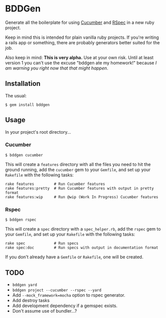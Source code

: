 # BDDGen

Generate all the boilerplate for using [Cucumber](http://cukes.info) and
[RSpec](https://github.com/rspec/rspec) in a new ruby project.

Keep in mind this is intended for plain vanilla ruby projects. If you're
writing a rails app or something, there are probably generators better
suited for the job.

Also keep in mind: **This is very alpha.** Use at your own risk.
Until at least version 1 you can't use the excuse "bddgen ate my homework!" because
*I am warning you right now that that might happen*.

## Installation

The usual:

    $ gem install bddgen
    
## Usage

In your project's root directory...

### Cucumber

    $ bddgen cucumber

This will create a `features` directory with all the files you need to hit the
ground running, add the `cucumber` gem to your `Gemfile`, and set up your
`Rakefile` with the following tasks:

    rake features         # Run Cucumber features
    rake features:pretty  # Run Cucumber features with output in pretty format
    rake features:wip     # Run @wip (Work In Progress) Cucumber features

### Rspec

    $ bddgen rspec
    
This will create a `spec` directory with a `spec_helper.rb`, add the `rspec`
gem to your `Gemfile`, and set up your `Rakefile` with the following tasks:

    rake spec             # Run specs
    rake spec:doc         # Run specs with output in documentation format

If you don't already have a `Gemfile` or `Rakefile`, one will be created.

## TODO

* `bddgen yard`
* `bddgen project --cucumber --rspec --yard`
* Add `--mock_framework=mocha` option to rspec generator.
* Add destroy tasks
* Add development dependency if a gemspec exists.
* Don't assume use of bundler...?
